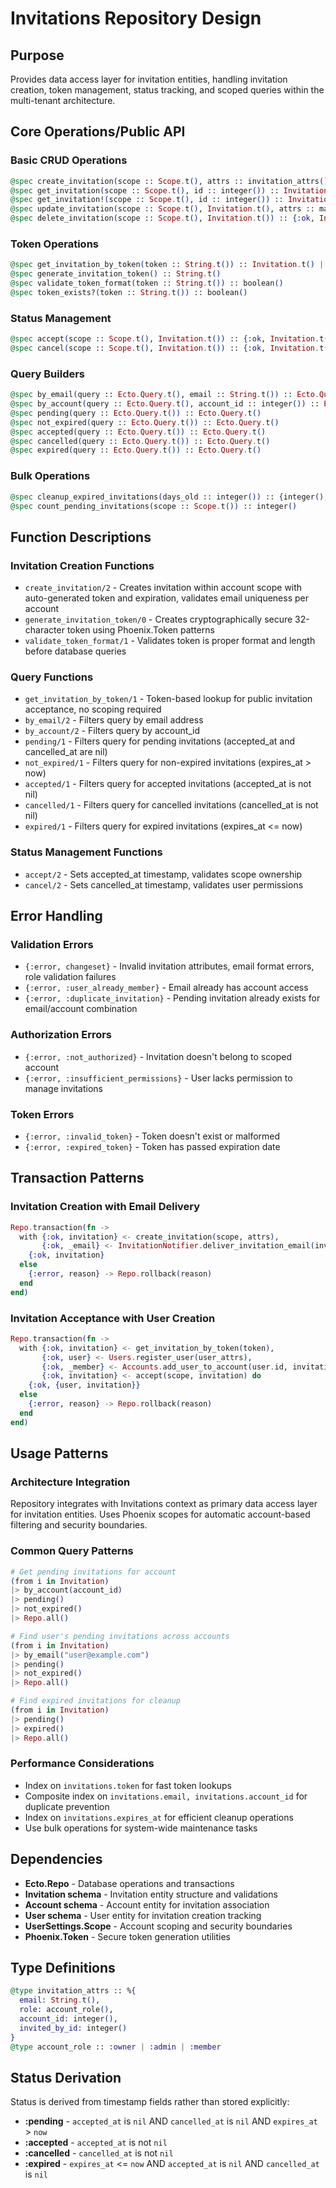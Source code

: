 # Invitations Repository Design

## Purpose
Provides data access layer for invitation entities, handling invitation creation, token management, status tracking, and scoped queries within the multi-tenant architecture.

## Core Operations/Public API

### Basic CRUD Operations
```elixir
@spec create_invitation(scope :: Scope.t(), attrs :: invitation_attrs()) :: {:ok, Invitation.t()} | {:error, Ecto.Changeset.t()}
@spec get_invitation(scope :: Scope.t(), id :: integer()) :: Invitation.t() | nil
@spec get_invitation!(scope :: Scope.t(), id :: integer()) :: Invitation.t()
@spec update_invitation(scope :: Scope.t(), Invitation.t(), attrs :: map()) :: {:ok, Invitation.t()} | {:error, Ecto.Changeset.t()}
@spec delete_invitation(scope :: Scope.t(), Invitation.t()) :: {:ok, Invitation.t()} | {:error, Ecto.Changeset.t()}
```

### Token Operations
```elixir
@spec get_invitation_by_token(token :: String.t()) :: Invitation.t() | nil
@spec generate_invitation_token() :: String.t()
@spec validate_token_format(token :: String.t()) :: boolean()
@spec token_exists?(token :: String.t()) :: boolean()
```

### Status Management
```elixir
@spec accept(scope :: Scope.t(), Invitation.t()) :: {:ok, Invitation.t()} | {:error, Ecto.Changeset.t()}
@spec cancel(scope :: Scope.t(), Invitation.t()) :: {:ok, Invitation.t()} | {:error, Ecto.Changeset.t()}
```

### Query Builders
```elixir
@spec by_email(query :: Ecto.Query.t(), email :: String.t()) :: Ecto.Query.t()
@spec by_account(query :: Ecto.Query.t(), account_id :: integer()) :: Ecto.Query.t()
@spec pending(query :: Ecto.Query.t()) :: Ecto.Query.t()
@spec not_expired(query :: Ecto.Query.t()) :: Ecto.Query.t()
@spec accepted(query :: Ecto.Query.t()) :: Ecto.Query.t()
@spec cancelled(query :: Ecto.Query.t()) :: Ecto.Query.t()
@spec expired(query :: Ecto.Query.t()) :: Ecto.Query.t()
```

### Bulk Operations
```elixir
@spec cleanup_expired_invitations(days_old :: integer()) :: {integer(), nil}
@spec count_pending_invitations(scope :: Scope.t()) :: integer()
```

## Function Descriptions

### Invitation Creation Functions
- `create_invitation/2` - Creates invitation within account scope with auto-generated token and expiration, validates email uniqueness per account
- `generate_invitation_token/0` - Creates cryptographically secure 32-character token using Phoenix.Token patterns
- `validate_token_format/1` - Validates token is proper format and length before database queries

### Query Functions
- `get_invitation_by_token/1` - Token-based lookup for public invitation acceptance, no scoping required
- `by_email/2` - Filters query by email address 
- `by_account/2` - Filters query by account_id
- `pending/1` - Filters query for pending invitations (accepted_at and cancelled_at are nil)
- `not_expired/1` - Filters query for non-expired invitations (expires_at > now)
- `accepted/1` - Filters query for accepted invitations (accepted_at is not nil)
- `cancelled/1` - Filters query for cancelled invitations (cancelled_at is not nil)
- `expired/1` - Filters query for expired invitations (expires_at <= now)

### Status Management Functions
- `accept/2` - Sets accepted_at timestamp, validates scope ownership
- `cancel/2` - Sets cancelled_at timestamp, validates user permissions

## Error Handling

### Validation Errors
- `{:error, changeset}` - Invalid invitation attributes, email format errors, role validation failures
- `{:error, :user_already_member}` - Email already has account access
- `{:error, :duplicate_invitation}` - Pending invitation already exists for email/account combination

### Authorization Errors
- `{:error, :not_authorized}` - Invitation doesn't belong to scoped account
- `{:error, :insufficient_permissions}` - User lacks permission to manage invitations

### Token Errors
- `{:error, :invalid_token}` - Token doesn't exist or malformed
- `{:error, :expired_token}` - Token has passed expiration date

## Transaction Patterns

### Invitation Creation with Email Delivery
```elixir
Repo.transaction(fn ->
  with {:ok, invitation} <- create_invitation(scope, attrs),
       {:ok, _email} <- InvitationNotifier.deliver_invitation_email(invitation, url) do
    {:ok, invitation}
  else
    {:error, reason} -> Repo.rollback(reason)
  end
end)
```

### Invitation Acceptance with User Creation
```elixir
Repo.transaction(fn ->
  with {:ok, invitation} <- get_invitation_by_token(token),
       {:ok, user} <- Users.register_user(user_attrs),
       {:ok, _member} <- Accounts.add_user_to_account(user.id, invitation.account_id, invitation.role),
       {:ok, invitation} <- accept(scope, invitation) do
    {:ok, {user, invitation}}
  else
    {:error, reason} -> Repo.rollback(reason)
  end
end)
```

## Usage Patterns

### Architecture Integration
Repository integrates with Invitations context as primary data access layer for invitation entities. Uses Phoenix scopes for automatic account-based filtering and security boundaries.

### Common Query Patterns
```elixir
# Get pending invitations for account
(from i in Invitation)
|> by_account(account_id)
|> pending()
|> not_expired()
|> Repo.all()

# Find user's pending invitations across accounts
(from i in Invitation)
|> by_email("user@example.com")
|> pending()
|> not_expired()
|> Repo.all()

# Find expired invitations for cleanup
(from i in Invitation)
|> pending()
|> expired()
|> Repo.all()
```

### Performance Considerations
- Index on `invitations.token` for fast token lookups
- Composite index on `invitations.email, invitations.account_id` for duplicate prevention
- Index on `invitations.expires_at` for efficient cleanup operations
- Use bulk operations for system-wide maintenance tasks

## Dependencies
- **Ecto.Repo** - Database operations and transactions
- **Invitation schema** - Invitation entity structure and validations
- **Account schema** - Account entity for invitation association
- **User schema** - User entity for invitation creation tracking
- **UserSettings.Scope** - Account scoping and security boundaries
- **Phoenix.Token** - Secure token generation utilities

## Type Definitions
```elixir
@type invitation_attrs :: %{
  email: String.t(),
  role: account_role(),
  account_id: integer(),
  invited_by_id: integer()
}
@type account_role :: :owner | :admin | :member
```

## Status Derivation
Status is derived from timestamp fields rather than stored explicitly:
- **:pending** - `accepted_at` is `nil` AND `cancelled_at` is `nil` AND `expires_at` > `now`
- **:accepted** - `accepted_at` is not `nil`
- **:cancelled** - `cancelled_at` is not `nil`
- **:expired** - `expires_at` <= `now` AND `accepted_at` is `nil` AND `cancelled_at` is `nil`